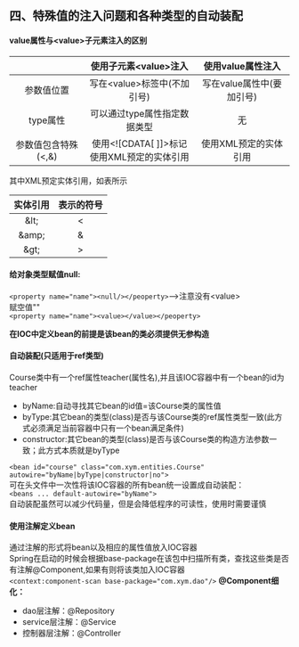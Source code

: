 ## 四、特殊值的注入问题和各种类型的自动装配
#### value属性与\<value>子元素注入的区别
| | 使用子元素\<value>注入 | 使用value属性注入
:-: | :-: | :-:
参数值位置 | 写在\<value>标签中(不加引号) | 写在value属性中(要加引号)
type属性 | 可以通过type属性指定数据类型 | 无
参数值包含特殊(<,&) | 使用\<![CDATA[ ]]>标记<br>使用XML预定的实体引用 | 使用XML预定的实体引用

其中XML预定实体引用，如表所示<br>

| 实体引用 | 表示的符号
:-: | :-:
\&lt; | &lt;
\&amp; | &amp;
\&gt; | &gt;

#### 给对象类型赋值null:
`<property name="name"><null/></peoperty>`-->注意没有\<value><br>
赋空值""<br>
`<property name="name"><value></value></peoperty>`

**在IOC中定义bean的前提是该bean的类必须提供无参构造**
#### 自动装配(只适用于ref类型)
Course类中有一个ref属性teacher(属性名),并且该IOC容器中有一个bean的id为teacher
- byName:自动寻找其它bean的id值=该Course类的属性值
- byType:其它bean的类型(class)是否与该Course类的ref属性类型一致(此方式必须满足当前容器中只有一个bean满足条件)
- constructor:其它bean的类型(class)是否与该Course类的构造方法参数一致；此方式本质就是byType

`<bean id="course" class="com.xym.entities.Course" autowire="byName|byType|constructor|no">`<br>
可在头文件中一次性将该IOC容器的所有bean统一设置成自动装配：<br>
`<beans ... default-autowire="byName">`<br>
自动装配虽然可以减少代码量，但是会降低程序的可读性，使用时需要谨慎
#### 使用注解定义bean
通过注解的形式将bean以及相应的属性值放入IOC容器<br>
Spring在启动的时候会根据base-package在该包中扫描所有类，查找这些类是否有注解@Component,如果有则将该类加入IOC容器<br>
`<context:component-scan base-package="com.xym.dao"/>`
**@Component细化：**
- dao层注解：@Repository
- service层注解：@Service
- 控制器层注解：@Controller